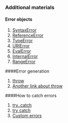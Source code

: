 ### Additional materials

#### Error objects

1. [SyntaxError](https://developer.mozilla.org/en-US/docs/Web/JavaScript/Reference/Global_Objects/SyntaxError)
2. [ReferenceError](https://developer.mozilla.org/en-US/docs/Web/JavaScript/Reference/Global_Objects/ReferenceError)
3. [TypeError](https://developer.mozilla.org/en-US/docs/Web/JavaScript/Reference/Global_Objects/TypeError)
4. [URIError](https://developer.mozilla.org/en-US/docs/Web/JavaScript/Reference/Global_Objects/URIError)
5. [EvalError](https://developer.mozilla.org/en-US/docs/Web/JavaScript/Reference/Global_Objects/EvalError)
6. [InternalError](https://developer.mozilla.org/en-US/docs/Web/JavaScript/Reference/Global_Objects/InternalError)
7. [RangeError](https://developer.mozilla.org/en-US/docs/Web/JavaScript/Reference/Global_Objects/RangeError)

####Error generation

1. [throw](https://developer.mozilla.org/en-US/docs/Web/JavaScript/Reference/Statements/throw)
2. [Another link about throw](https://www.w3schools.com/jsref/jsref_throw.asp)

####How to catch errors

1. [try..catch](https://javascript.info/try-catch)
2. [try catch](https://developer.mozilla.org/en-US/docs/Web/JavaScript/Reference/Statements/try...catch)
3. [Custom errors](https://javascript.info/custom-errors)

